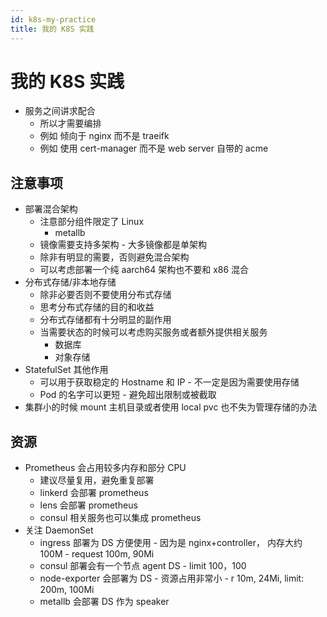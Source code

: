 ```yaml
---
id: k8s-my-practice
title: 我的 K8S 实践
---
```


# 我的 K8S 实践

- 服务之间讲求配合
  - 所以才需要编排
  - 例如 倾向于 nginx 而不是 traeifk
  - 例如 使用 cert-manager 而不是 web server 自带的 acme

## 注意事项

- 部署混合架构
  - 注意部分组件限定了 Linux
    - metallb
  - 镜像需要支持多架构 - 大多镜像都是单架构
  - 除非有明显的需要，否则避免混合架构
  - 可以考虑部署一个纯 aarch64 架构也不要和 x86 混合
- 分布式存储/非本地存储
  - 除非必要否则不要使用分布式存储
  - 思考分布式存储的目的和收益
  - 分布式存储都有十分明显的副作用
  - 当需要状态的时候可以考虑购买服务或者额外提供相关服务
    - 数据库
    - 对象存储
- StatefulSet 其他作用
  - 可以用于获取稳定的 Hostname 和 IP - 不一定是因为需要使用存储
  - Pod 的名字可以更短 - 避免超出限制或被截取
- 集群小的时候 mount 主机目录或者使用 local pvc 也不失为管理存储的办法

## 资源

- Prometheus 会占用较多内存和部分 CPU
  - 建议尽量复用，避免重复部署
  - linkerd 会部署 prometheus
  - lens 会部署 prometheus
  - consul 相关服务也可以集成 prometheus
- 关注 DaemonSet
  - ingress 部署为 DS 方便使用 - 因为是 nginx+controller， 内存大约 100M - request 100m, 90Mi
  - consul 部署会有一个节点 agent DS - limit 100，100
  - node-exporter 会部署为 DS - 资源占用非常小 - r 10m, 24Mi, limit: 200m, 100Mi
  - metallb 会部署 DS 作为 speaker
